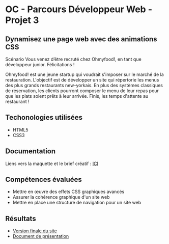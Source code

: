 # OC - Parcours Développeur Web - Projet 3

## Dynamisez une page web avec des animations CSS

Scénario
Vous venez d’être recruté chez Ohmyfood!, en tant que développeur junior. Félicitations !

Ohmyfood! est une jeune startup qui voudrait s'imposer sur le marché de la restauration. L'objectif est de développer un site qui répertorie les menus des plus grands restaurants new-yorkais. En plus des systèmes classiques de réservation, les clients pourront composer le menu de leur repas pour que les plats soient prêts à leur arrivée. Finis, les temps d'attente au restaurant !

## Techonologies utilisées

* HTML5
* CSS3

## Documentation

Liens vers la maquette et le brief créatif : [ICI](https://github.com/MrGyo/p3/tree/master/documentation)

## Compétences évaluées

* Mettre en œuvre des effets CSS graphiques avancés
* Assurer la cohérence graphique d'un site web
* Mettre en place une structure de navigation pour un site web

## Résultats 

* [Version finale du site](https://mrgyo.github.io/p3/)
* [Document de présentation](https://github.com/MrGyo/p3/blob/master/soutenance/SOUTENANCE_P3_WEBDEV_20200308.pptx)
